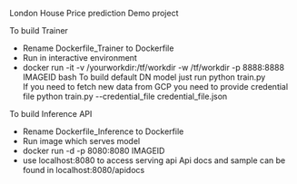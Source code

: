 London House Price prediction Demo project

To build Trainer 
* Rename  Dockerfile_Trainer to Dockerfile
* Run in interactive environment
* docker run -it -v /yourworkdir:/tf/workdir -w /tf/workdir -p 8888:8888  IMAGEID bash
To build default DN model just run
python train.py  
If you need to fetch new data from GCP you need to provide credential file
python train.py --credential_file credential_file.json 


To build Inference API
* Rename  Dockerfile_Inference to Dockerfile
* Run image which serves model 
* docker run -d -p 8080:8080 IMAGEID
* use localhost:8080 to access serving api
Api docs and sample can be found in localhost:8080/apidocs